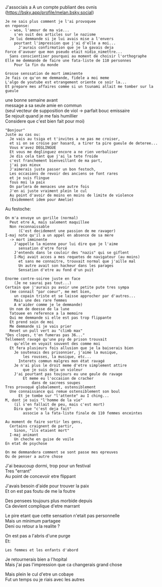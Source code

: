 J'associais a A un compte publiant des ovnis (https://bsky.app/profile/melan.bsky.social)  

    Je ne sais plus comment je l'ai provoquee  
    en reponse:  
      - woa, l'amour de ma vie...  
        s'en suit des articles sur le nazisme  
      Je lui demmande si je lui avais mise a l'envers  
        pourtant l'impression que j'ai d'elle a moi...  
          J'aurais confirmation que je la gavais deja  
    Force d'avouer que mon pseudo etait nidio_nimettre...  
      Sans conscientiser pourquoi au moment de choisir l'orthographe  
    Elle me demmande de faire une fata-liste de 110 personnes  
        Pour la fin du monde  

    Grosse senssation de mort imminente  
    Je fais ce qu'on me demmande, fidele a moi meme  
    L'algo de youtube est etrangement oriente ce soir la...  
    Et prepare mes affaires comme si un tsunami allait me tomber sur la gueule  

une bonne semaine avant   
  message a sa seule amie en commun  
  (seul vecteur de supposition de viol -> parfait bouc emissaire  
    Se rejouit quand je me fais humillier  
    Considere que c'est bien fait pour moi)  
      
    "Bonjour"  
    Juste au cas ou:  
      Je vais au tsiga et t'invites a ne pas me croiser,  
      et si on se croise par hasard, a tirer ta pire gueule de deteree...  
      Vous m'avez DEGLINGUE  
      Et vous me deglinguez encore a ne rien verbaliser  
      Je dis cela tant que j'ai la tete froide  
      c'est franchement bienveillant de ma part,  
      j'ai pas mieux  
      J'aimerais juste passer un bon festoch,  
      Les occasions de revoir des anciens se font rares  
      et je suis flingue  
      fous moi la paix  
      On parlera de menaces une autre fois  
      J'en ai juste vraiment plein le cul  
      Au point d'avoir de moins en moins de limite de violence
      (Evidemment idem pour Amelie)  

Au festoche:

    On m'a envoye un gorille (normal)  
      Peut etre A, mais salement maquillee  
      Non reconnaissable  
          (C'est decidement une passion de me ravager)  
    I-maj note qu'il a un appel en absence de sa mere
      -> mort imminente  
        J'appelle la mienne pour lui dire que je l'aime  
          sensation d'etre forcé
        J'entends dans le couloir des "nazis" qui se giflent  
        I-Maj avait acces a mes requetes de navigateur (au moins)  
          et sans me connaitre, trouvait normal que j'aille mal  
          Un autre avait son hackeur dans les parages
          Sensation d'etre au fond d'un puit  

    Enorme contre-soiree juste en face  
        (Je ne saurai pas tout...)  
    Certain que j'aurais pu avoir une petite pute tres sympa  
      (me connait "par coeur", me met bien,  
        un copain triste et se laisse approcher par d'autres...
        Mais une des rare femmes
        A m'aider comme je le demmande)  
      Un nom de deesse de la lune  
      Tatouee en reference a la memoire  
      Qui me demmande si elle est pas trop flippante  
      Et prend soin de moi  
      Me demmande si je vais prier  
      Revet un pull vert au "climb max"  
    "Des clopes, t'en fumeras pas 36..."  
    Tellement ravagé qu'une psy de prison trouvait  
        qu'elle en voyait souvent des comme moi  
      Et fera plusieurs fois allusion que je la baiserais bien  
        Je soutenais des prisonnier, j'aime la musique,  
            les rousses, la musique, etc...  
          Interets commun malgres mon état ravagé  
        Je n'ai plus le droit meme d'etre simplement attire  
            que je suis deja un violeur  
        J'ai pourtant pas toujours eu une geule de ravage  
            Et meme eu l'occasion de cracher  
                dans de sacrees soupes
    Tres provoqué globalement, ostensiblement  
      Une connaissance qui remue ostensiblement son boul  
          Et je tombe sur "l'attente" au I ching...  
    M, dont je suis "l'homme de la vie"  
        (il s'en fallait de peu, mais c'est mort)  
        Dira que "c'est deja fait"  
            associe a la fata-liste finale de 110 femmes enceintes  

    Au moment de faire sortir les gens,  
      Certains craignent de partir,  
        Sinon, "ils etaient mort"  
      I-maj animant  
        Un cheche en guise de voile  
    En etat de psychose  

    On me demmandera comment se sont passe mes epreuves  
    Ou de penser a autre chose
    
  J'ai beaucoup dormi, trop pour un festival  
  Tres "errant"  
  Au point de concevoir etre flippant
  
  J'avais besoin d'aide pour trouver la paix  
  Et on est pas foutu de me la foutre  

  Des pensees toujours plus morbide depuis  
  Ca devient complique d'etre marrant  

  Le pire etant que cette sensation n'etait pas personnelle  
    Mais un minimum partagee  
    Deni ou retour a la realite ?

  On est pas a l'abris d'une purge  
  Et:  
  
    Les femmes et les enfants d'abord  

Je retournerais bien a l'hopital  
Mais j'ai pas l'impression que ca changerais grand chose

  Mais plein le cul d'etre un cobaye  
  Fut un temps ou je riais avec les autres

